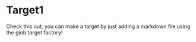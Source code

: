 # Target1

Check this out, you can make a target by just adding a markdown file using the glob target factory!
